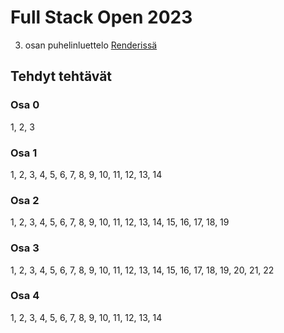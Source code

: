 # Full Stack Open 2023

3. osan puhelinluettelo [Renderissä](https://fullstack-puhelinluettelo-eadc.onrender.com)

## Tehdyt tehtävät
### Osa 0
1, 2, 3
### Osa 1
1, 2, 3, 4, 5, 6, 7, 8, 9, 10, 11, 12, 13, 14

### Osa 2
1, 2, 3, 4, 5, 6, 7, 8, 9, 10, 11, 12, 13, 14, 15, 16, 17, 18, 19

### Osa 3
1, 2, 3, 4, 5, 6, 7, 8, 9, 10, 11, 12, 13, 14, 15, 16, 17, 18, 19, 20, 21, 22

### Osa 4
1, 2, 3, 4, 5, 6, 7, 8, 9, 10, 11, 12, 13, 14